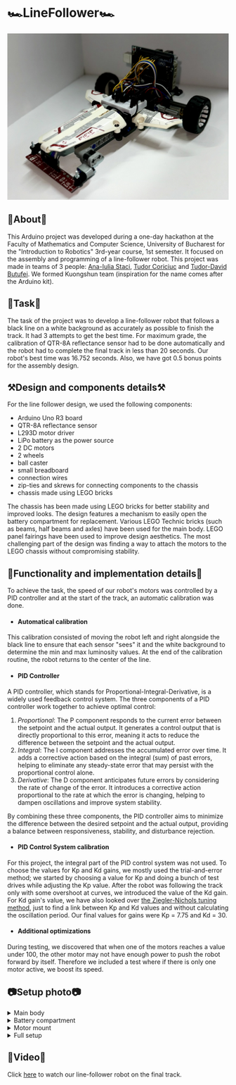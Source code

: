 # 🏎️LineFollower🏎️
![Front view](images/final-project_front-view.jpg)

## 🧩About🧩
This Arduino project was developed during a one-day hackathon at the Faculty of Mathematics and Computer Science, University of Bucharest for the "Introduction to Robotics" 3rd-year course, 1st semester. It focused on the assembly and programming of a line-follower robot.
This project was made in teams of 3 people: [Ana-Iulia Staci](https://github.com/iuliastaci), [Tudor Coriciuc](https://github.com/Bucovina) and [Tudor-David Butufei](https://github.com/i2002). We formed Kuongshun team (inspiration for the name comes after the Arduino kit).

## 📌Task📌
The task of the project was to develop a line-follower robot that follows a black line on a white background as accurately as possible to finish the track. It had 3 attempts to get the best time. For maximum grade, the calibration of QTR-8A reflectance sensor had to be done automatically and the robot had to complete the final track in less than 20 seconds.
Our robot's best time was 16.752 seconds. Also, we have got 0.5 bonus points for the assembly design. 

## ⚒️Design and components details⚒️
For the line follower design, we used the following components:

- Arduino Uno R3 board
- QTR-8A reflectance sensor
- L293D motor driver
- LiPo battery as the power source
- 2 DC motors
- 2 wheels
- ball caster
- small breadboard
- connection wires
- zip-ties and skrews for connecting components to the chassis
- chassis made using LEGO bricks

The chassis has been made using LEGO bricks for better stability and improved looks. The design features a mechanism to easily open the battery compartment for replacement.
Various LEGO Technic bricks (such as beams, half beams and axles) have been used for the main body. LEGO panel fairings have been used to improve design aesthetics.
The most challenging part of the design was finding a way to attach the motors to the LEGO chassis without compromising stability.

## 📝Functionality and implementation details📝
To achieve the task, the speed of our robot's motors was controlled by a PID controller and at the start of the track, an automatic calibration was done. 

- #### Automatical calibration
This calibration consisted of moving the robot left and right alongside the black line to ensure that each sensor "sees" it and the white background to determine the min and max luminosity values. At the end of the calibration routine, the robot returns to the center of the line.

- #### PID Controller
A PID controller, which stands for Proportional-Integral-Derivative, is a widely used feedback control system. The three components of a PID controller work together to achieve optimal control:

1. _Proportional_: The P component responds to the current error between the setpoint and the actual output. It generates a control output that is directly proportional to this error, meaning it acts to reduce the difference between the setpoint and the actual output.
2. _Integral_: The I component addresses the accumulated error over time. It adds a corrective action based on the integral (sum) of past errors, helping to eliminate any steady-state error that may persist with the proportional control alone.
3. _Derivative_: The D component anticipates future errors by considering the rate of change of the error. It introduces a corrective action proportional to the rate at which the error is changing, helping to dampen oscillations and improve system stability.

By combining these three components, the PID controller aims to minimize the difference between the desired setpoint and the actual output, providing a balance between responsiveness, stability, and disturbance rejection.

- #### PID Control System calibration 
For this project, the integral part of the PID control system was not used.
To choose the values for Kp and Kd gains, we mostly used the trial-and-error method; we started by choosing a value for Kp and doing a bunch of test drives while adjusting the Kp value. After the robot was following the track only with some overshoot at curves, we introduced the value of the Kd gain. For Kd gain's value, we have also looked over [the Ziegler-Nichols tuning method](https://en.wikipedia.org/wiki/Ziegler%E2%80%93Nichols_method), just to find a link between Kp and Kd values and without calculating the oscillation period.
Our final values for gains were Kp = 7.75 and Kd = 30.

- #### Additional optimizations
During testing, we discovered that when one of the motors reaches a value under 100, the other motor may not have enough power to push the robot forward by itself. Therefore we included a test where if there is only one motor active, we boost its speed.

## 📷Setup photo📷
<details>
  <summary>Main body</summary>
  <img src="images/main-body.jpg" width="70%" height="50%">
</details>
<details>
  <summary>Battery compartment</summary>
  <img src="images/battery-compartment.jpg" width="70%" height="50%">
</details>
<details>
  <summary>Motor mount</summary>
  <img src="images/mottor-mount.jpg" width="70%" height="50%">
</details>
<details>
  <summary>Full setup</summary>
  <img src="images/final-project_top-view.jpg" width="60%" height="80%">
  <img src="images/final-project_side-view.jpg" width="60%" height="80%">
  <img src="images/final-project_front-view.jpg" width="60%" height="80%">
</details>

## 🎥Video🎥
Click [here](https://youtube.com/shorts/qIztd3UylrY) to watch our line-follower robot on the final track.

